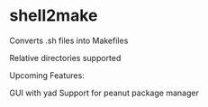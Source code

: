 # shell2make
Converts .sh files into Makefiles

Relative directories supported

Upcoming Features:

GUI with yad 
Support for peanut package manager
